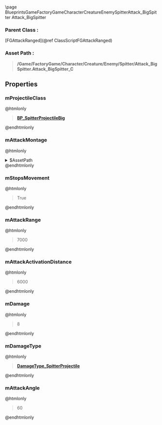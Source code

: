 \page BlueprintsGameFactoryGameCharacterCreatureEnemySpitterAttack_BigSpitter Attack_BigSpitter
### Parent Class :
[FGAttackRanged](@ref ClassScriptFGAttackRanged)
### Asset Path :
<b><blockquote>/Game/FactoryGame/Character/Creature/Enemy/Spitter/Attack_BigSpitter.Attack_BigSpitter_C</blockquote></b>
## Properties

### mProjectileClass
@htmlonly
<b><a href="_blueprints_game_factory_game_character_creature_enemy_spitter_b_p__spitter_projectile_big.html"><blockquote>BP_SpitterProjectileBig</blockquote></a></b>
@endhtmlonly

### mAttackMontage
@htmlonly
<details>
 <summary>$AssetPath</summary>
<b><a href="_blueprints_game_factory_game_character_creature_enemy_spitter_animation_spitter_attack_montage.html"><blockquote>SpitterAttackMontage</blockquote></a></b>
</details>
@endhtmlonly

### mStopsMovement
@htmlonly
<blockquote>True</blockquote>
@endhtmlonly

### mAttackRange
@htmlonly
<blockquote>7000</blockquote>
@endhtmlonly

### mAttackActivationDistance
@htmlonly
<blockquote>6000</blockquote>
@endhtmlonly

### mDamage
@htmlonly
<blockquote>8</blockquote>
@endhtmlonly

### mDamageType
@htmlonly
<b><a href="_blueprints_game_factory_game_character_creature_enemy_spitter_damage_type__spitter_projectile.html"><blockquote>DamageType_SpitterProjectile</blockquote></a></b>
@endhtmlonly

### mAttackAngle
@htmlonly
<blockquote>60</blockquote>
@endhtmlonly

